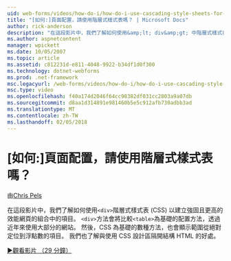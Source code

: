 ```yaml
---
uid: web-forms/videos/how-do-i/how-do-i-use-cascading-style-sheets-for-web-page-layout
title: "[如何:]頁面配置，請使用階層式樣式表嗎？ | Microsoft Docs"
author: rick-anderson
description: "在這段影片中，我們了解如何使用&amp;lt; div&amp;gt; 中階層式樣式表 (CSS) 來建立 web p 強固且更高的效能結合項目..."
ms.author: aspnetcontent
manager: wpickett
ms.date: 10/05/2007
ms.topic: article
ms.assetid: c812231d-e811-4048-9922-b34df1d0f300
ms.technology: dotnet-webforms
ms.prod: .net-framework
msc.legacyurl: /web-forms/videos/how-do-i/how-do-i-use-cascading-style-sheets-for-web-page-layout
msc.type: video
ms.openlocfilehash: f40a174d2046f64cc98382df031cc2803a9a07db
ms.sourcegitcommit: d8aa1d314891e981460b5e5c912afb730adbb3ad
ms.translationtype: MT
ms.contentlocale: zh-TW
ms.lasthandoff: 02/05/2018
---
```

<a name="how-do-i-use-cascading-style-sheets-for-web-page-layout"></a>[如何:]頁面配置，請使用階層式樣式表嗎？
====================
由[Chris Pels](https://twitter.com/chrispels)

在這段影片中，我們了解如何使用`<div>`階層式樣式表 (CSS) 以建立強固且更高的效能網頁的組合中的項目。 `<div>`方法會將比較`<table>`為基礎的配置方法，透過近年來使用大部分的網站。 然後，CSS 為基礎的數種方法，也會顯示範圍從絕對定位到浮點數的項目。 我們也了解與使用 CSS 設計區隔開結構 HTML 的好處。

[&#9654;觀看影片 （29 分鐘）](https://channel9.msdn.com/Blogs/ASP-NET-Site-Videos/how-do-i-use-cascading-style-sheets-for-web-page-layout)
